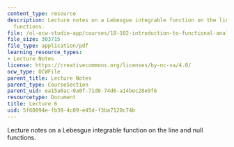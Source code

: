 ```yaml
---
content_type: resource
description: Lecture notes on a Lebesgue integrable function on the line and null
  functions.
file: /ol-ocw-studio-app/courses/18-102-introduction-to-functional-analysis-spring-2009/5f60894efb394c09e45df3ba7120c74b_MIT18_102s09_lec06.pdf
file_size: 303715
file_type: application/pdf
learning_resource_types:
- Lecture Notes
license: https://creativecommons.org/licenses/by-nc-sa/4.0/
ocw_type: OCWFile
parent_title: Lecture Notes
parent_type: CourseSection
parent_uid: ea15a6ac-0a0f-71d0-74d6-a14bec28e9f6
resourcetype: Document
title: Lecture 6
uid: 5f60894e-fb39-4c09-e45d-f3ba7120c74b
---
```

Lecture notes on a Lebesgue integrable function on the line and null functions.